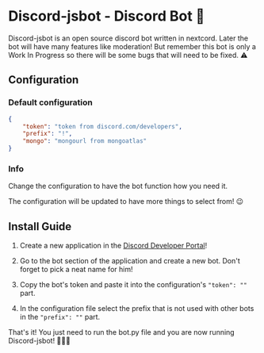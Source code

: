 # Discord-jsbot - Discord Bot 🤖

Discord-jsbot is an open source discord bot written in nextcord. Later the bot will have many features like moderation! But remember this bot is only a Work In Progress so there will be some bugs that will need to be fixed. ⚠

## Configuration

### Default configuration

```json
{
    "token": "token from discord.com/developers",
    "prefix": "!",
    "mongo": "mongourl from mongoatlas"
}
```

### Info

Change the configuration to have the bot function how you need it.

The configuration will be updated to have more things to select from! 😉

## Install Guide


1. Create a new application in the [Discord Developer Portal][DiscordDeveloperPortal]!
 
2. Go to the bot section of the application and create a new bot. Don't forget to pick a neat name for him!
 
3. Copy the bot's token and paste it into the configuration's `"token": ""` part.
 
4. In the configuration file select the prefix that is not used with other bots in the `"prefix": ""` part.


That's it! You just need to run the bot.py file and you are now running Discord-jsbot! 🎉🎉🎉

[DiscordDeveloperPortal]: https://discord.com/developers/applications